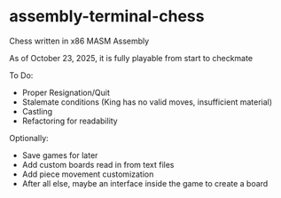 # assembly-terminal-chess
Chess written in x86 MASM Assembly

As of October 23, 2025, it is fully playable from start to checkmate

To Do:
- Proper Resignation/Quit
- Stalemate conditions (King has no valid moves, insufficient material)
- Castling
- Refactoring for readability

Optionally:
- Save games for later
- Add custom boards read in from text files
- Add piece movement customization
- After all else, maybe an interface inside the game to create a board

